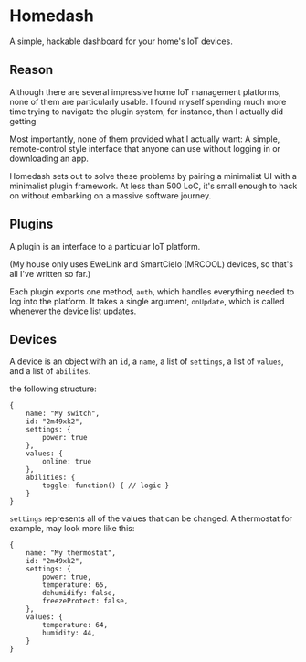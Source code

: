 # Homedash

A simple, hackable dashboard for your home's IoT devices.

## Reason

Although there are several impressive home IoT management platforms, none of them are particularly usable. I found myself
spending much more time trying to navigate the plugin system, for instance, than I actually did getting

Most importantly, none of them provided what I actually want: A simple, remote-control style interface that anyone can use
without logging in or downloading an app.

Homedash sets out to solve these problems by pairing a minimalist UI with a minimalist plugin framework. At less than 500 LoC,
it's small enough to hack on without embarking on a massive software journey.

## Plugins

A plugin is an interface to a particular IoT platform.

(My house only uses EweLink and SmartCielo (MRCOOL) devices, so that's all I've written so far.)

Each plugin exports one method, `auth`, which handles everything needed to log into the platform. It takes a single argument,
`onUpdate`, which is called whenever the device list updates.

## Devices

A device is an object with an `id`, a `name`, a list of `settings`, a list of `values`, and a list of `abilites`.

the following structure:

    {
        name: "My switch",
        id: "2m49xk2",
        settings: {
            power: true
        },
        values: {
            online: true
        },
        abilities: {
            toggle: function() { // logic }
        }
    }

`settings` represents all of the values that can be changed. A thermostat for example, may look more like this:

    {
        name: "My thermostat",
        id: "2m49xk2",
        settings: {
            power: true,
            temperature: 65,
            dehumidify: false,
            freezeProtect: false,
        },
        values: {
            temperature: 64,
            humidity: 44,
        }
    }
